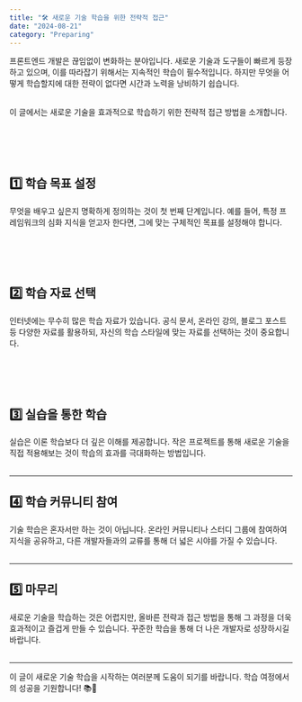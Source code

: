 ```yaml
---
title: "🛠️ 새로운 기술 학습을 위한 전략적 접근"
date: "2024-08-21"
category: "Preparing"
---
```


프론트엔드 개발은 끊임없이 변화하는 분야입니다. 새로운 기술과 도구들이 빠르게 등장하고 있으며, 이를 따라잡기 위해서는 지속적인 학습이 필수적입니다. 하지만 무엇을 어떻게 학습할지에 대한 전략이 없다면 시간과 노력을 낭비하기 쉽습니다.  
&nbsp;

이 글에서는 새로운 기술을 효과적으로 학습하기 위한 전략적 접근 방법을 소개합니다.  
&nbsp;

## &nbsp;

## 1️⃣ 학습 목표 설정

무엇을 배우고 싶은지 명확하게 정의하는 것이 첫 번째 단계입니다. 예를 들어, 특정 프레임워크의 심화 지식을 얻고자 한다면, 그에 맞는 구체적인 목표를 설정해야 합니다.  
&nbsp;

## &nbsp;

## 2️⃣ 학습 자료 선택

인터넷에는 무수히 많은 학습 자료가 있습니다. 공식 문서, 온라인 강의, 블로그 포스트 등 다양한 자료를 활용하되, 자신의 학습 스타일에 맞는 자료를 선택하는 것이 중요합니다.  
&nbsp;

## &nbsp;

## 3️⃣ 실습을 통한 학습

실습은 이론 학습보다 더 깊은 이해를 제공합니다. 작은 프로젝트를 통해 새로운 기술을 직접 적용해보는 것이 학습의 효과를 극대화하는 방법입니다.  
&nbsp;

---

## 4️⃣ 학습 커뮤니티 참여

기술 학습은 혼자서만 하는 것이 아닙니다. 온라인 커뮤니티나 스터디 그룹에 참여하여 지식을 공유하고, 다른 개발자들과의 교류를 통해 더 넓은 시야를 가질 수 있습니다.  
&nbsp;

---

## 5️⃣ 마무리

새로운 기술을 학습하는 것은 어렵지만, 올바른 전략과 접근 방법을 통해 그 과정을 더욱 효과적이고 즐겁게 만들 수 있습니다. 꾸준한 학습을 통해 더 나은 개발자로 성장하시길 바랍니다.  
&nbsp;

---

이 글이 새로운 기술 학습을 시작하는 여러분께 도움이 되기를 바랍니다. 학습 여정에서의 성공을 기원합니다! 📚🚀
